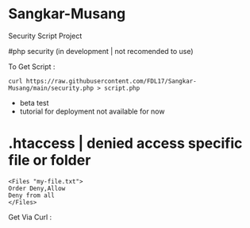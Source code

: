 # Sangkar-Musang
Security Script Project

#php security (in development | not recomended to use)

To Get Script :
```
curl https://raw.githubusercontent.com/FDL17/Sangkar-Musang/main/security.php > script.php
```
* beta test
* tutorial for deployment not available for now

# .htaccess | denied access specific file or folder 
```
<Files "my-file.txt">
Order Deny,Allow
Deny from all
</Files>
```
Get Via Curl :

